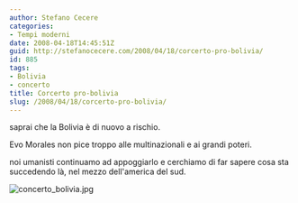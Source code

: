 ```yaml
---
author: Stefano Cecere
categories:
- Tempi moderni
date: 2008-04-18T14:45:51Z
guid: http://stefanocecere.com/2008/04/18/corcerto-pro-bolivia/
id: 885
tags:
- Bolivia
- concerto
title: Corcerto pro-bolivia
slug: /2008/04/18/corcerto-pro-bolivia/
---
```


saprai che la Bolivia è di nuovo a rischio.
  
Evo Morales non pice troppo alle multinazionali e ai grandi poteri.
  
noi umanisti continuamo ad appoggiarlo e cerchiamo di far sapere cosa sta succedendo là, nel mezzo dell'america del sud.

![concerto_bolivia.jpg](http://stefanocecere.com/wp-content/uploads/sites/3/2008/04/concerto_bolivia.jpg)